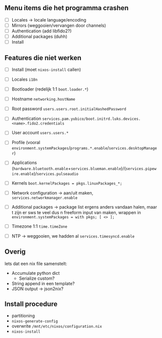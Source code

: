 ## Menu items die het programma crashen
- [ ] Locales → locale language/encoding
- [ ] Mirrors (weggooien/vervangen door channels)
- [ ] Authentication (add libfido2?)
- [ ] Additional packages (duhh)
- [ ] Install

## Features die niet werken
- [ ] Install (moet `nixos-install` callen)
- [ ] Locales `i18n`
- [ ] Bootloader (redelijk 1:1 `boot.loader.*`)
- [ ] Hostname `networking.hostName`
- [ ] Root password `users.users.root.initialHashedPassword`
- [ ] Authentication `services.pam.yubico/boot.initrd.luks.devices.<name>.fido2.credentials`
- [ ] User account `users.users.*`
- [ ] Profile (vooral `environment.systemPackages`/`programs.*.enable`/`services.desktopManager`)
- [ ] Applications (`hardware.bluetooth.enable`+`services.blueman.enable`)/(`services.pipewire.enable`)/`services.pulseaudio`
- [ ] Kernels `boot.kernelPackages = pkgs.linuxPackages_*;`
- [ ] Network configuration → aan/uit maken, `services.networkmanager.enable`
- [ ] Additional packages → package list ergens anders vandaan halen, maar t zijn er sws te veel dus n freeform input van maken, wrappen in `environment.systemPackages = with pkgs; [ <> ];`
- [ ] Timezone 1:1 `time.timeZone`
- [ ] NTP → weggooien, we hadden al `services.timesyncd.enable`


## Overig
Iets dat een nix file samenstelt:
- Accumulate python dict
	- Serialize custom?
- String append in een template?
- JSON output → json2nix?


## Install procedure
- partitioning
- `nixos-generate-config`
- overwrite `/mnt/etc/nixos/configuration.nix`
- `nixos-install`
